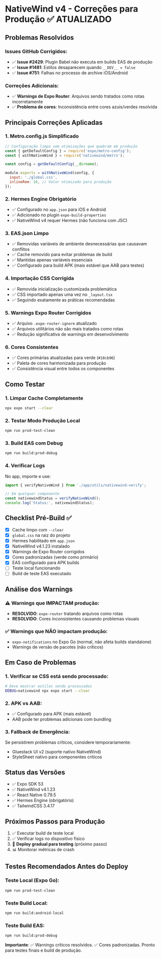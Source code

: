 # NativeWind v4 - Correções para Produção ✅ ATUALIZADO

## Problemas Resolvidos

### Issues GitHub Corrigidos:
- ✅ **Issue #2429**: Plugin Babel não executa em builds EAS de produção
- ✅ **Issue #1481**: Estilos desaparecem quando `__DEV__ = false`
- ✅ **Issue #751**: Falhas no processo de archive iOS/Android

### Correções Adicionais:
- ✅ **Warnings de Expo Router**: Arquivos sendo tratados como rotas incorretamente
- ✅ **Problema de cores**: Inconsistência entre cores azuis/verdes resolvida

## Principais Correções Aplicadas

### 1. Metro.config.js Simplificado
```js
// Configuração limpa sem otimizações que quebram em produção
const { getDefaultConfig } = require('expo/metro-config');
const { withNativeWind } = require('nativewind/metro');

const config = getDefaultConfig(__dirname);

module.exports = withNativeWind(config, {
  input: './global.css',
  inlineRem: 16, // Valor otimizado para produção
});
```

### 2. Hermes Engine Obrigatório
- ✅ Configurado no `app.json` para iOS e Android
- ✅ Adicionado no plugin `expo-build-properties`
- ✅ NativeWind v4 requer Hermes (não funciona com JSC)

### 3. EAS.json Limpo
- ✅ Removidas variáveis de ambiente desnecessárias que causavam conflitos
- ✅ Cache removido para evitar problemas de build
- ✅ Mantidas apenas variáveis essenciais
- ✅ Configurado para build APK (mais estável que AAB para testes)

### 4. Importação CSS Corrigida
- ✅ Removida inicialização customizada problemática
- ✅ CSS importado apenas uma vez no `_layout.tsx`
- ✅ Seguindo exatamente as práticas recomendadas

### 5. Warnings Expo Router Corrigidos
- ✅ Arquivo `.expo-router-ignore` atualizado
- ✅ Arquivos utilitários não são mais tratados como rotas
- ✅ Redução significativa de warnings em desenvolvimento

### 6. Cores Consistentes
- ✅ Cores primárias atualizadas para verde (`#18cb96`)
- ✅ Paleta de cores harmonizada para produção
- ✅ Consistência visual entre todos os componentes

## Como Testar

### 1. Limpar Cache Completamente
```bash
npx expo start --clear
```

### 2. Testar Modo Produção Local
```bash
npm run prod-test-clean
```

### 3. Build EAS com Debug
```bash
npm run build:prod-debug
```

### 4. Verificar Logs
No app, importe e use:
```ts
import { verifyNativeWind } from './app/utils/nativewind-verify';

// Em qualquer componente
const nativewindStatus = verifyNativeWind();
console.log('Status:', nativewindStatus);
```

## Checklist Pré-Build ✅

- [x] Cache limpo com `--clear`
- [x] `global.css` na raiz do projeto
- [x] Hermes habilitado em `app.json`
- [x] NativeWind v4.1.23 instalado
- [x] Warnings de Expo Router corrigidos
- [x] Cores padronizadas (verde como primário)
- [x] EAS configurado para APK builds
- [ ] Teste local funcionando
- [ ] Build de teste EAS executado

## Análise dos Warnings

### ⚠️ Warnings que IMPACTAM produção:
- **RESOLVIDO**: `expo-router` tratando arquivos como rotas
- **RESOLVIDO**: Cores inconsistentes causando problemas visuais

### ✅ Warnings que NÃO impactam produção:
- `expo-notifications` no Expo Go (normal, não afeta builds standalone)
- Warnings de versão de pacotes (não críticos)

## Em Caso de Problemas

### 1. Verificar se CSS está sendo processado:
```bash
# Deve mostrar estilos sendo processados
DEBUG=nativewind npx expo start --clear
```

### 2. APK vs AAB:
- ✅ Configurado para APK (mais estável)
- AAB pode ter problemas adicionais com bundling

### 3. Fallback de Emergência:
Se persistirem problemas críticos, considere temporariamente:
- Gluestack UI v2 (suporte nativo NativeWind)
- StyleSheet nativo para componentes críticos

## Status das Versões

- ✅ Expo SDK 53
- ✅ NativeWind v4.1.23
- ✅ React Native 0.79.5  
- ✅ Hermes Engine (obrigatório)
- ✅ TailwindCSS 3.4.17

## Próximos Passos para Produção

1. ✅ Executar build de teste local
2. ✅ Verificar logs no dispositivo físico
3. 🔄 **Deploy gradual para testing** (próximo passo)
4. 📊 Monitorar métricas de crash

## Testes Recomendados Antes do Deploy

### Teste Local (Expo Go):
```bash
npm run prod-test-clean
```

### Teste Build Local:
```bash
npm run build:android-local
```

### Teste Build EAS:
```bash
npm run build:prod-debug
```

**Importante**: ✅ Warnings críticos resolvidos. ✅ Cores padronizadas. Pronto para testes finais e build de produção. 